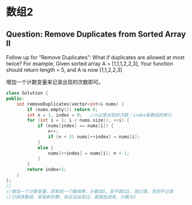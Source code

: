 # 数组2

## Question: Remove Duplicates from Sorted Array II 

Follow up for ”Remove Duplicates”: What if duplicates are allowed at most twice?
For example, Given sorted array A = [1,1,1,2,2,3],
Your function should return length = 5, and A is now [1,1,2,2,3] 



增加一个计数变量来记录出现的次数即可。

```c++
class Solution {
public:
    int removeDuplicates(vector<int>& nums) {
        if (nums.empty()) return 0;
        int n = 1, index = 0;	//n记录出现的次数；index新数组的索引
        for (int i = 1; i < nums.size(); ++i) {
            if (nums[index] == nums[i]) {
                n++;
                if (n < 3) nums[++index] = nums[i];
            }
            else {
                nums[++index] = nums[i]; n = 1;
            }
        }
        return index+1;
    }
};
//
//增加一个计数变量，若和前一个数相等，计数加1，若不超过2，就记录，否则不记录
//已排序数组，若是新的数，肯定没出现过，直接加进来，计数为1

```

